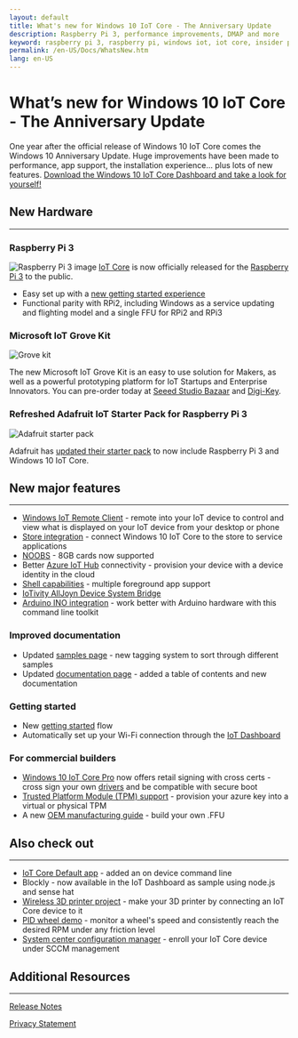 ```yaml
---
layout: default
title: What's new for Windows 10 IoT Core - The Anniversary Update
description: Raspberry Pi 3, performance improvements, DMAP and more
keyword: raspberry pi 3, raspberry pi, windows iot, iot core, insider preview, anniversary update
permalink: /en-US/Docs/WhatsNew.htm
lang: en-US
---
```


# What’s new for Windows 10 IoT Core - The Anniversary Update

One year after the official release of Windows 10 IoT Core comes the Windows 10 Anniversary Update.
Huge improvements have been made to performance, app support, the installation experience... plus lots of new features. [Download the Windows 10 IoT Core Dashboard and take a look for yourself!](http://go.microsoft.com/fwlink/?LinkID=708576)

## New Hardware 
___

### Raspberry Pi 3
![Raspberry Pi 3 image]({{site.baseurl}}/Resources/images/677423-highlight.jpg)
[IoT Core]({{site.baseurl}}/{{page.lang}}/Explore/IotCore.htm) is now officially released for the [Raspberry Pi 3](https://www.microsoftstore.com/store/msusa/en_US/pdp/Raspberry-Pi-3-Board-and-16GB-10class-with-NOOBS/productID.334851400) to the public.

* Easy set up with a [new getting started experience]({{site.baseurl}}/{{page.lang}}/GetStarted.htm)
* Functional parity with RPi2, including Windows as a service updating and flighting model and a single FFU for RPi2 and RPi3

### Microsoft IoT Grove Kit
![Grove kit]({{site.baseurl}}/Resources/images/GroveKit/grovekitcontents.jpg)

The new Microsoft IoT Grove Kit is an easy to use solution for Makers, as well as a powerful prototyping platform for IoT Startups and Enterprise Innovators. You can pre-order today at [Seeed Studio Bazaar](https://www.seeedstudio.com/Microsoft-IoT-Grove-Kit-p-2694.html) and [Digi-Key](http://www.digikey.com/en/product-highlight/s/seeed/microsoft-iot-grove-kit?WT.z_cid=sp_1597_MIot).

### Refreshed Adafruit IoT Starter Pack for Raspberry Pi 3
![Adafruit starter pack]({{site.baseurl}}/Resources/images/AdafruitStarterPack/AdafruitMakerKitClosedSmall.jpg) 

Adafruit has [updated their starter pack]({{site.baseurl}}/{{page.lang}}/Docs/AdafruitWelcome.htm)  to now include Raspberry Pi 3 and Windows 10 IoT Core.


## New major features
___ 
* [Windows IoT Remote Client]({{site.baseurl}}/{{page.lang}}/Docs/RemoteDisplay.htm) - remote into your IoT device to control and view what is displayed on your IoT device from your desktop or phone
* [Store integration]({{site.baseurl}}/{{page.lang}}/Docs/Store.htm) - connect Windows 10 IoT Core to the store to service applications 
* [NOOBS]({{site.baseurl}}/{{page.lang}}/Docs/GetStarted/noobs/getstartedstep2.htm) - 8GB cards now supported 
* Better [Azure IoT Hub]({{site.baseurl}}/{{page.lang}}/Docs/cloudintro.htm) connectivity - provision your device with a device identity in the cloud 
* [Shell capabilities](https://github.com/ms-iot/samples/tree/develop/IoTHomeAppSample) - multiple foreground app support
* [IoTivity AllJoyn Device System Bridge](https://github.com/ms-iot/samples/tree/develop/AllJoyn/Samples/OICAdapter)
* [Arduino INO integration](http://inotool.org/) - work better with Arduino hardware with this command line toolkit

### Improved documentation
* Updated [samples page]({{site.baseurl}}/{{page.lang}}/Samples.htm) - new tagging system to sort through different samples 
* Updated [documentation page]({{site.baseurl}}/{{page.lang}}/Docs.htm) - added a table of contents and new documentation

### Getting started
* New [getting started]({{site.baseurl}}/{{page.lang}}/GetStarted.htm) flow  
* Automatically set up your Wi-Fi connection through the [IoT Dashboard]({{site.baseurl}}/{{page.lang}}/Docs/IoTDashboard.htm)
 
### For commercial builders
* [Windows 10 IoT Core Pro]({{site.baseurl}}/{{page.lang}}/Docs/CreateIoTCorePro.htm) now offers retail signing with cross certs - cross sign your own [drivers]({{site.baseurl}}/{{page.lang}}/Samples/DriverLab.htm) and be compatible with secure boot 
* [Trusted Platform Module (TPM) support]({{site.baseurl}}/{{page.lang}}/Docs/TPM.htm) - provision your azure key into a virtual or physical TPM 
* A new [OEM manufacturing guide](https://msdn.microsoft.com/en-us/windows/hardware/commercialize/manufacture/iot/iot-core-manufacturing-guide) - build your own .FFU


## Also check out
___
* [IoT Core Default app](https://github.com/ms-iot/samples/tree/develop/IoTCoreDefaultApp) - added an on device command line 
* Blockly - now available in the IoT Dashboard as sample using node.js and sense hat
* [Wireless 3D printer project]({{site.baseurl}}/{{page.lang}}/Docs/3dprintserver.htm) - make your 3D printer by connecting an IoT Core device to it 
* [PID wheel demo](https://www.hackster.io/windows-iot/closed-loop-control-remote-sensors-and-remote-ux-on-rpi3-ef3ed0?ref=part&ref_id=9417&offset=19) - monitor a wheel's speed and consistently reach the desired RPM under any friction level
* [System center configuration manager](https://developer.microsoft.com/en-us/windows/iot/docs/management) - enroll your IoT Core device under SCCM management

## Additional Resources
___ 

[Release Notes]({{site.baseurl}}/{{page.lang}}/Docs/ReleaseNotesInsiderPreview.htm)

[Privacy Statement](http://go.microsoft.com/fwlink/?LinkId=506737)
